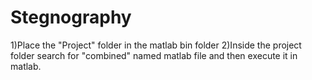 # Stegnography
1)Place the "Project" folder in the matlab bin folder
2)Inside the project folder search for "combined" named matlab file and then execute it in matlab.
